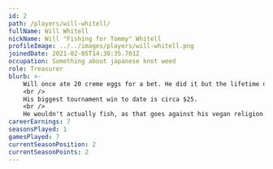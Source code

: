 ```yaml
---
id: 2
path: /players/will-whitell/
fullName: Will Whitell
nickName: Will "Fishing for Tommy" Whitell
profileImage: ../../images/players/will-whitell.png
joinedDate: 2021-02-05T14:30:35.701Z
occupation: Something about japanese knot weed
role: Treasurer
blurb: >-
    Will once ate 20 creme eggs for a bet. He did it but the lifetime diabetes after was "probably not worth the 2 quid".
    <br />
    His biggest tournament win to date is circa $25.
    <br />
    He wouldn't actually fish, as that goes against his vegan religion.
careerEarnings: 7
seasonsPlayed: 1
gamesPlayed: 7
currentSeasonPosition: 2
currentSeasonPoints: 2
---
```

